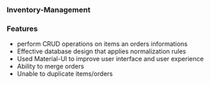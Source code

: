 ### Inventory-Management

### Features
* perform CRUD operations on items an orders informations
* Effective database design that applies normalization rules
* Used Material-UI to improve user interface and user experience
* Ability to merge orders
* Unable to duplicate items/orders


